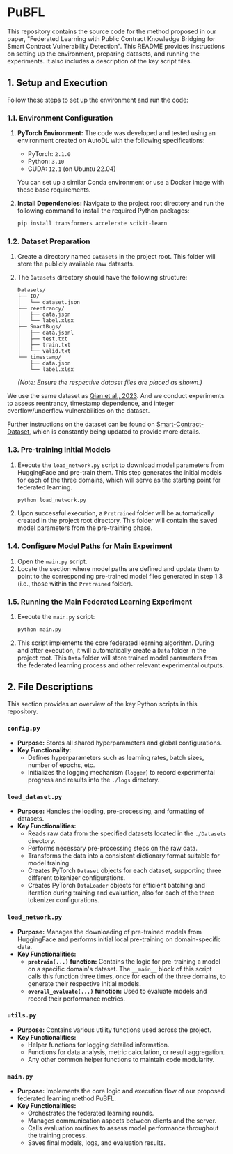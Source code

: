 # PuBFL

This repository contains the source code for the method proposed in our paper, "Federated Learning with Public Contract Knowledge Bridging for Smart Contract Vulnerability Detection". This README provides instructions on setting up the environment, preparing datasets, and running the experiments. It also includes a description of the key script files.

## 1. Setup and Execution

Follow these steps to set up the environment and run the code:

### 1.1. Environment Configuration

1.  **PyTorch Environment:**
    The code was developed and tested using an environment created on AutoDL with the following specifications:
    *   PyTorch: `2.1.0`
    *   Python: `3.10`
    *   CUDA: `12.1` (on Ubuntu 22.04)

    You can set up a similar Conda environment or use a Docker image with these base requirements.

2.  **Install Dependencies:**
    Navigate to the project root directory and run the following command to install the required Python packages:
    ```bash
    pip install transformers accelerate scikit-learn
    ```

### 1.2. Dataset Preparation

1.  Create a directory named `Datasets` in the project root. This folder will store the publicly available raw datasets.
2.  The `Datasets` directory should have the following structure:

    ```
    Datasets/
    ├── IO/
    │   └── dataset.json
    ├── reentrancy/
    │   ├── data.json
    │   └── label.xlsx
    ├── SmartBugs/
    │   ├── data.jsonl
    │   ├── test.txt
    │   ├── train.txt
    │   └── valid.txt
    └── timestamp/
        ├── data.json
        └── label.xlsx
    ```
    *(Note: Ensure the respective dataset files are placed as shown.)*

We use the same dataset as [Qian et al., 2023](https://github.com/Messi-Q/Cross-Modality-Bug-Detection). And we conduct experiments to assess reentrancy, timestamp dependence, and integer overflow/underflow vulnerabilities on the dataset.

Further instructions on the dataset can be found on [Smart-Contract-Dataset](https://github.com/Messi-Q/Smart-Contract-Dataset), which is constantly being updated to provide more details.


### 1.3. Pre-training Initial Models

1.  Execute the `load_network.py` script to download model parameters from HuggingFace and pre-train them. This step generates the initial models for each of the three domains, which will serve as the starting point for federated learning.
    ```bash
    python load_network.py
    ```
2.  Upon successful execution, a `Pretrained` folder will be automatically created in the project root directory. This folder will contain the saved model parameters from the pre-training phase.

### 1.4. Configure Model Paths for Main Experiment

1.  Open the `main.py` script.
2.  Locate the section where model paths are defined and update them to point to the corresponding pre-trained model files generated in step 1.3 (i.e., those within the `Pretrained` folder).

### 1.5. Running the Main Federated Learning Experiment

1.  Execute the `main.py` script:
    ```bash
    python main.py
    ```
    
2. This script implements the core federated learning algorithm. During and after execution, it will automatically create a `Data` folder in the project root. This `Data` folder will store trained model parameters from the federated learning process and other relevant experimental outputs.

## 2. File Descriptions

This section provides an overview of the key Python scripts in this repository.

### `config.py`

*   **Purpose:** Stores all shared hyperparameters and global configurations.
*   **Key Functionality:**
    *   Defines hyperparameters such as learning rates, batch sizes, number of epochs, etc.
    *   Initializes the logging mechanism (`logger`) to record experimental progress and results into the `./logs` directory.

### `load_dataset.py`

*   **Purpose:** Handles the loading, pre-processing, and formatting of datasets.
*   **Key Functionalities:**
    *   Reads raw data from the specified datasets located in the `./Datasets` directory.
    *   Performs necessary pre-processing steps on the raw data.
    *   Transforms the data into a consistent dictionary format suitable for model training.
    *   Creates PyTorch `Dataset` objects for each dataset, supporting three different tokenizer configurations.
    *   Creates PyTorch `DataLoader` objects for efficient batching and iteration during training and evaluation, also for each of the three tokenizer configurations.

### `load_network.py`

*   **Purpose:** Manages the downloading of pre-trained models from HuggingFace and performs initial local pre-training on domain-specific data.
*   **Key Functionalities:**
    *   **`pretrain(...)` function:** Contains the logic for pre-training a model on a specific domain's dataset. The `__main__` block of this script calls this function three times, once for each of the three domains, to generate their respective initial models.
    *   **`overall_evaluate(...)` function:** Used to evaluate models and record their performance metrics.

### `utils.py`

*   **Purpose:** Contains various utility functions used across the project.
*   **Key Functionalities:**
    *   Helper functions for logging detailed information.
    *   Functions for data analysis, metric calculation, or result aggregation.
    *   Any other common helper functions to maintain code modularity.

### `main.py`

*   **Purpose:** Implements the core logic and execution flow of our proposed federated learning method PuBFL.
*   **Key Functionalities:**
    *   Orchestrates the federated learning rounds.
    *   Manages communication aspects between clients and the server.
    *   Calls evaluation routines to assess model performance throughout the training process.
    *   Saves final models, logs, and evaluation results.
